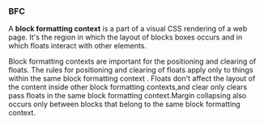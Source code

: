 ### BFC
A **block formatting context** is a part of a visual CSS rendering of a web page. It's the region in which the layout of blocks boxes occurs and in which floats interact with other elements.

Block formatting contexts are important for the positioning and clearing of floats. The rules for positioning and clearing of floats apply only to things within the same block formatting context . Floats don't affect the layout of the content inside other block formatting contexts,and clear only clears pass floats in the same block formatting context.Margin collapsing also occurs only between blocks that belong to the same block formatting context.
